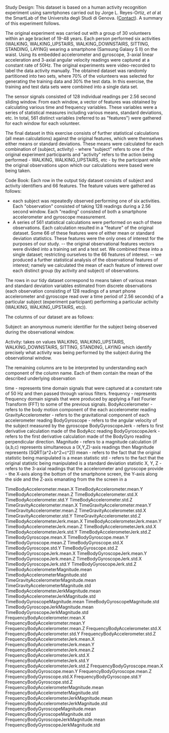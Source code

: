 
Study Design:
This dataset is based on a human activity recognition experiment using samrtphones carried out by Jorge L. Reyes-Ortiz, <em>et al</em> at the SmartLab of the Universita degli Studi di Genova. (<a href="mailto:activityrecognition@smartlab.ws">Contact</a>). A summary of this experiment follows.

The original experiment was carried out with a group of 30 volunteers within an age bracket of 19-48 years. Each person performed six activities (WALKING, WALKING_UPSTAIRS, WALKING_DOWNSTAIRS, SITTING, STANDING, LAYING) wearing a 
smartphone (Samsung Galaxy S II) on the waist. Using its embedded accelerometer and gyroscope, 3-axial linear acceleration and 3-axial angular velocity readings were captured at a constant rate of 50Hz. The original experiments were video-recorded to label the data activity manually. The obtained dataset was randomly partitioned into two sets, where 70% of the volunteers was selected for generating the training data and 30% the test data. In this exercise, the training and test data sets were combined into a single data set.

The sensor signals consisted of 128 individual readings per 2.56 second sliding window. From each window, a vector of features was obtained by calculating various time and frequency variables. These variables were a series of statistical measures including various means, standard deviations, etc. In total, 561 distinct variables (referred to as "features") were gathered for each window for each volunteer.

The final dataset in this exercise consists of further statistical calculations (all mean calculations) against the original features, which were themselves either means or standard deviations. These means were calculated for each combination of (subject, activity) - where "subject" refers to one of the original experiment participants and "activity" refers to the action being performed - WALKING, WALKING_UPSTAIRS, etc - by the participant while the original observations upon which our calculations were based were being taken.


Code Book:
Each row in the output tidy dataset consists of subject and activity identifiers and 66 features. The feature values were gathered as follows:
  - each subject was repeatedly observed performing one of six activities. Each "observation" consisted of taking 128 readings during a 2.56 second window. Each "reading" consisted  of both a smartphone accelerometer and gyroscope measurement. 
  - A series of 561 statistical calculations were performed on each of these observations. Each calculation resulted in a "feature" of the original dataset. Some 66 of these features were of either mean or standard deviation statistics. These features were the only ones of interest for the purposes of our study.
  -- the original observational features vectors were divided into a training set and a test set. We combined these into a single dataset; restricting ourselves to the 66 features of interest.
  -- we produced a further statistical analysis of the observational features of interest; namely we calculated the mean of each feature of interest over each distinct group (by activity and subject) of observations. 

The rows in our tidy dataset correspond to means taken of various mean and standard deviation variables estimated from discrete observations (each observation consisting of 128 readings of a smart phone accelerometer and gyroscope read over a time period of 2.56 seconds) of a particular subject (experiment participant) performing a particular activity (WALKING, WALKING_UPSTAIRS, etc)).

The columns of our dataset are as follows:

Subject: an anonymous numeric identifier for the subject being observed during the observational window.

Activity: takes on values WALKING, WALKING_UPSTAIRS, WALKING_DOWNSTAIRS, SITTING, STANDING, LAYING which identify 
precisely what activity was being performed by the subject during the observational window.

The remaining columns are to be interpreted by understanding each component of the column name. Each of them contain the mean of the described underlying observation

time  - represents time domain signals that were captured at a constant rate of 50 Hz and then passed through various filters.
frequency - represents frequency domain signals that were produced by applying  a Fast Fourier Transform (FFT) to some of the previous signals.
BodyAccelerometer - refers to the body motion component of the each accelerometer reading
GravityAccelerometer - refers to the gravitational component of each accelerometer reading
BodyGyroscope - refers to the angular velocity of the subject measured by the gyroscope
BodyGyroscopeJerk - refers to first derivative calculation made of the BodyAcc reading
BodyGyroscopeJerk - refers to the first derivative calculation made of the BodyGyro reading
perpendicular direction.
Magnitude - refers to a magnitude calculation (if (a,b,c) represents simultaneous a (X,Y,Z)-axis readings then Magnitude represents (SQRT(a^2+b^2+c^2))
mean - refers to the fact that the original statistic being manipulated is a mean statistic
std - refers to the fact that the original statistic being manipulated is a standard deviation statistic
X, Y, Z - refers to the 3-axial readings that the accelerometer and gyroscope provide - the X-axis along the bottom of the smartphone screen, the Y-axis along the side and the Z-axis emanating from the the screen in a 

TimeBodyAccelerometer.mean.X
TimeBodyAccelerometer.mean.Y
TimeBodyAccelerometer.mean.Z
TimeBodyAccelerometer.std.X
TimeBodyAccelerometer.std.Y
TimeBodyAccelerometer.std.Z
TimeGravityAccelerometer.mean.X
TimeGravityAccelerometer.mean.Y
TimeGravityAccelerometer.mean.Z
TimeGravityAccelerometer.std.X
TimeGravityAccelerometer.std.Y
TimeGravityAccelerometer.std.Z
TimeBodyAccelerometerJerk.mean.X
TimeBodyAccelerometerJerk.mean.Y
TimeBodyAccelerometerJerk.mean.Z
TimeBodyAccelerometerJerk.std.X
TimeBodyAccelerometerJerk.std.Y
TimeBodyAccelerometerJerk.std.Z
TimeBodyGyroscope.mean.X
TimeBodyGyroscope.mean.Y
TimeBodyGyroscope.mean.Z
TimeBodyGyroscope.std.X
TimeBodyGyroscope.std.Y
TimeBodyGyroscope.std.Z
TimeBodyGyroscopeJerk.mean.X
TimeBodyGyroscopeJerk.mean.Y
TimeBodyGyroscopeJerk.mean.Z
TimeBodyGyroscopeJerk.std.X
TimeBodyGyroscopeJerk.std.Y
TimeBodyGyroscopeJerk.std.Z
TimeBodyAccelerometerMagnitude.mean
TimeBodyAccelerometerMagnitude.std
TimeGravityAccelerometerMagnitude.mean
TimeGravityAccelerometerMagnitude.std
TimeBodyAccelerometerJerkMagnitude.mean
TimeBodyAccelerometerJerkMagnitude.std
TimeBodyGyroscopeMagnitude.mean
TimeBodyGyroscopeMagnitude.std
TimeBodyGyroscopeJerkMagnitude.mean
TimeBodyGyroscopeJerkMagnitude.std
FrequencyBodyAccelerometer.mean.X
FrequencyBodyAccelerometer.mean.Y
FrequencyBodyAccelerometer.mean.Z
FrequencyBodyAccelerometer.std.X
FrequencyBodyAccelerometer.std.Y
FrequencyBodyAccelerometer.std.Z
FrequencyBodyAccelerometerJerk.mean.X
FrequencyBodyAccelerometerJerk.mean.Y
FrequencyBodyAccelerometerJerk.mean.Z
FrequencyBodyAccelerometerJerk.std.X
FrequencyBodyAccelerometerJerk.std.Y
FrequencyBodyAccelerometerJerk.std.Z
FrequencyBodyGyroscope.mean.X
FrequencyBodyGyroscope.mean.Y
FrequencyBodyGyroscope.mean.Z
FrequencyBodyGyroscope.std.X
FrequencyBodyGyroscope.std.Y
FrequencyBodyGyroscope.std.Z
FrequencyBodyAccelerometerMagnitude.mean
FrequencyBodyAccelerometerMagnitude.std
FrequencyBodyAccelerometerJerkMagnitude.mean
FrequencyBodyAccelerometerJerkMagnitude.std
FrequencyBodyGyroscopeMagnitude.mean
FrequencyBodyGyroscopeMagnitude.std
FrequencyBodyGyroscopeJerkMagnitude.mean
FrequencyBodyGyroscopeJerkMagnitude.std